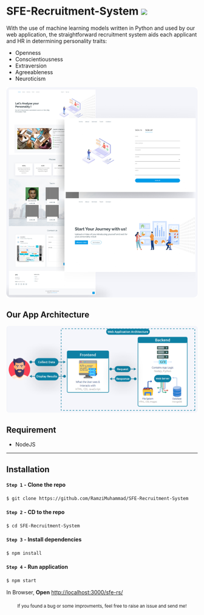 <div>
  <h1>
    SFE-Recruitment-System 
    <img src="<img src=https://github.com/RamziMuhammad/SFE-Recruitment-System/blob/main/statics/assets/img/SFE-RS.png" width="40px" />
  </h1>
</div>

With the use of machine learning models written in Python and used by our web application, the straightforward recruitment system aids each applicant and HR in determining personality traits:

- Openness
- Conscientiousness
- Extraversion
- Agreeableness
- Neuroticism

<div align="center">
  <img src="https://github.com/RamziMuhammad/SFE-Recruitment-System/blob/main/statics/assets/img/SFE-RS-Home-Page.png" style="width:800px;"/>
</div>

## Our App Architecture

<div align="center">
  <img src="https://github.com/RamziMuhammad/SFE-Recruitment-System/blob/main/statics/assets/img/Web-App-Architecture.png" style="width:800px;"/>
</div>

## Requirement

- NodeJS

---

## Installation

#### `Step 1` - Clone the repo

```bash
$ git clone https://github.com/RamziMuhammad/SFE-Recruitment-System
```

#### `Step 2` - CD to the repo

```bash
$ cd SFE-Recruitment-System
```

#### `Step 3` - Install dependencies

```bash
$ npm install
```

#### `Step 4` - Run application

```bash
$ npm start
```

In Browser, **Open** [http://localhost:3000/sfe-rs/](http://localhost:3000/sfe-rs/)

<div align="center">
  <sub>If you found a bug or some improvments, feel free to raise an issue and send me!</sub>
</div>
